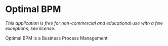 Optimal BPM
========

*This application is free for non-commercial and educational use with a few exceptions, see license.*

Optimal BPM is a Business Process Management 